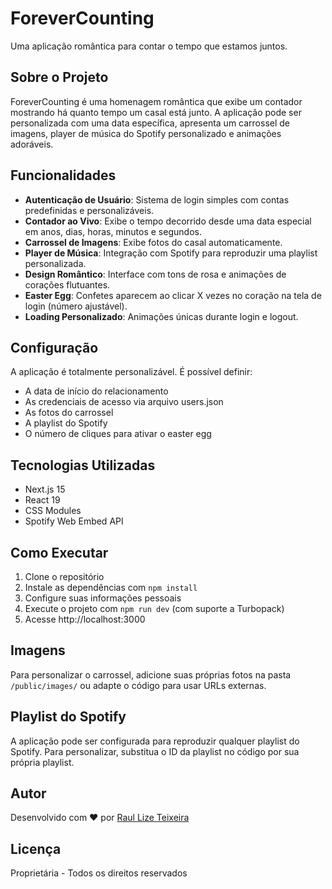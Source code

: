 # ForeverCounting

Uma aplicação romântica para contar o tempo que estamos juntos.

## Sobre o Projeto

ForeverCounting é uma homenagem romântica que exibe um contador mostrando há quanto tempo um casal está junto. A aplicação pode ser personalizada com uma data específica, apresenta um carrossel de imagens, player de música do Spotify personalizado e animações adoráveis.

## Funcionalidades

- **Autenticação de Usuário**: Sistema de login simples com contas predefinidas e personalizáveis.
- **Contador ao Vivo**: Exibe o tempo decorrido desde uma data especial em anos, dias, horas, minutos e segundos.
- **Carrossel de Imagens**: Exibe fotos do casal automaticamente.
- **Player de Música**: Integração com Spotify para reproduzir uma playlist personalizada.
- **Design Romântico**: Interface com tons de rosa e animações de corações flutuantes.
- **Easter Egg**: Confetes aparecem ao clicar X vezes no coração na tela de login (número ajustável).
- **Loading Personalizado**: Animações únicas durante login e logout.

## Configuração

A aplicação é totalmente personalizável. É possível definir:
- A data de início do relacionamento
- As credenciais de acesso via arquivo users.json
- As fotos do carrossel
- A playlist do Spotify
- O número de cliques para ativar o easter egg

## Tecnologias Utilizadas

- Next.js 15
- React 19
- CSS Modules
- Spotify Web Embed API

## Como Executar

1. Clone o repositório
2. Instale as dependências com `npm install`
3. Configure suas informações pessoais
4. Execute o projeto com `npm run dev` (com suporte a Turbopack)
5. Acesse http://localhost:3000

## Imagens

Para personalizar o carrossel, adicione suas próprias fotos na pasta `/public/images/` ou adapte o código para usar URLs externas.

## Playlist do Spotify

A aplicação pode ser configurada para reproduzir qualquer playlist do Spotify.
Para personalizar, substitua o ID da playlist no código por sua própria playlist.

## Autor

Desenvolvido com ❤️ por [Raul Lize Teixeira](https://github.com/Raullize)

## Licença

Proprietária - Todos os direitos reservados
